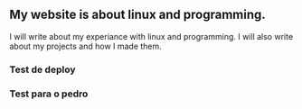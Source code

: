 ## My website is about linux and programming.
I will write about my experiance with linux and programming. I will also write about my projects and how I made them.


### Test de deploy
### Test para o pedro